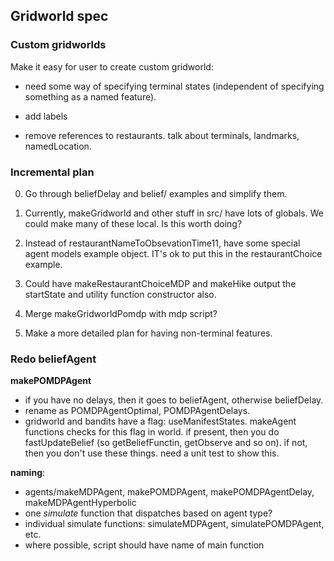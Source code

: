 ## Gridworld spec

### Custom gridworlds
Make it easy for user to create custom gridworld:


- need some way of specifying terminal states (independent of specifying something as a named feature).

- add labels

- remove references to restaurants. talk about terminals, landmarks, namedLocation. 

### Incremental plan

0. Go through beliefDelay and belief/ examples and simplify them. 

1. Currently, makeGridworld and other stuff in src/ have lots of globals. We could make many of these local. Is this worth doing?

1. Instead of restaurantNameToObsevationTime11, have some special agent models example object. IT's ok to put this in the restaurantChoice example. 

1. Could have makeRestaurantChoiceMDP and makeHike output the startState and
utility function constructor also. 

3. Merge makeGridworldPomdp with mdp script?

4. Make a more detailed plan for having non-terminal features. 





### Redo beliefAgent

**makePOMDPAgent**

- if you have no delays, then it goes to beliefAgent, otherwise beliefDelay.
- rename as POMDPAgentOptimal, POMDPAgentDelays.
- gridworld and bandits have a flag: useManifestStates. makeAgent functions checks for this flag in world. if present, then you do fastUpdateBelief (so getBeliefFunctin, getObserve and so on). if not, then you don't use these things. need a unit test to show this.


**naming**:

- agents/makeMDPAgent, makePOMDPAgent, makePOMDPAgentDelay, makeMDPAgentHyperbolic
- one *simulate* function that dispatches based on agent type?
- individual simulate functions: simulateMDPAgent, simulatePOMDPAgent, etc.
- where possible, script should have name of main function

